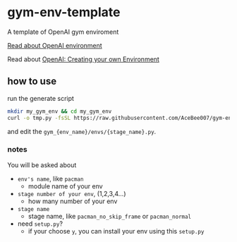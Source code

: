 # gym-env-template
A template of OpenAI gym enviroment

[Read about OpenAI environment](https://github.com/openai/gym/blob/master/docs/environments.md)

Read about [OpenAI: Creating your own Environment](https://github.com/openai/gym/blob/master/docs/creating-environments.md)

## how to use
run the generate script
```bash
mkdir my_gym_env && cd my_gym_env
curl -o tmp.py -fsSL https://raw.githubusercontent.com/AceBee007/gym-env-template/main/generate_env.py && python tmp.py && rm tmp.py

```
and edit the `gym_{env_name}/envs/{stage_name}.py`.

### notes
You will be asked about
- `env's name`, like `pacman`
  - module name of your env
- `stage number of your env`, (1,2,3,4...)
  - how many number of your env
- `stage name`
  - stage name, like `pacman_no_skip_frame` or `pacman_normal`
- need `setup.py`?
  - if your choose `y`, you can install your env using this `setup.py`
